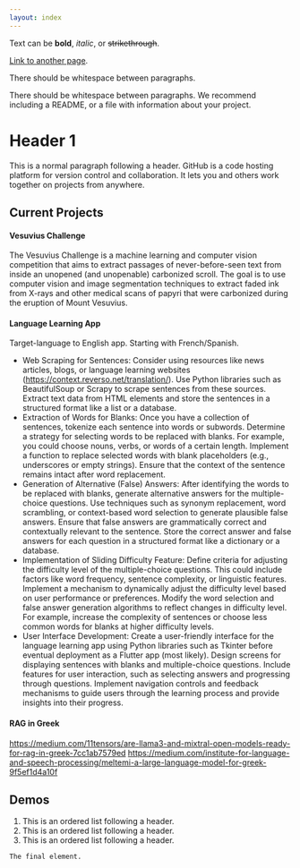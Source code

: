 ```yaml
---
layout: index
---
```


Text can be **bold**, _italic_, or ~~strikethrough~~.

[Link to another page](./about.html).

There should be whitespace between paragraphs.

There should be whitespace between paragraphs. We recommend including a README, or a file with information about your project.

# Header 1

This is a normal paragraph following a header. GitHub is a code hosting platform for version control and collaboration. It lets you and others work together on projects from anywhere.

## Current Projects

#### Vesuvius Challenge

The Vesuvius Challenge is a machine learning and computer vision competition that aims to extract passages of never-before-seen text from inside an unopened (and unopenable) carbonized scroll. The goal is to use computer vision and image segmentation techniques to extract faded ink from X-rays and other medical scans of papyri that were carbonized during the eruption of Mount Vesuvius.

#### Language Learning App
Target-language to English app. Starting with French/Spanish.

* Web Scraping for Sentences:
Consider using resources like news articles, blogs, or language learning websites (https://context.reverso.net/translation/).
Use Python libraries such as BeautifulSoup or Scrapy to scrape sentences from these sources. Extract text data from HTML elements and store the sentences in a structured format like a list or a database.
* Extraction of Words for Blanks:
Once you have a collection of sentences, tokenize each sentence into words or subwords.
Determine a strategy for selecting words to be replaced with blanks. For example, you could choose nouns, verbs, or words of a certain length.
Implement a function to replace selected words with blank placeholders (e.g., underscores or empty strings). Ensure that the context of the sentence remains intact after word replacement.
* Generation of Alternative (False) Answers:
After identifying the words to be replaced with blanks, generate alternative answers for the multiple-choice questions.
Use techniques such as synonym replacement, word scrambling, or context-based word selection to generate plausible false answers.
Ensure that false answers are grammatically correct and contextually relevant to the sentence.
Store the correct answer and false answers for each question in a structured format like a dictionary or a database.
* Implementation of Sliding Difficulty Feature:
Define criteria for adjusting the difficulty level of the multiple-choice questions. This could include factors like word frequency, sentence complexity, or linguistic features.
Implement a mechanism to dynamically adjust the difficulty level based on user performance or preferences.
Modify the word selection and false answer generation algorithms to reflect changes in difficulty level. For example, increase the complexity of sentences or choose less common words for blanks at higher difficulty levels.
* User Interface Development:
Create a user-friendly interface for the language learning app using Python libraries such as Tkinter before eventual deployment as a Flutter app (most likely).
Design screens for displaying sentences with blanks and multiple-choice questions. Include features for user interaction, such as selecting answers and progressing through questions.
Implement navigation controls and feedback mechanisms to guide users through the learning process and provide insights into their progress.



#### RAG in Greek


https://medium.com/11tensors/are-llama3-and-mixtral-open-models-ready-for-rag-in-greek-7cc1ab7579ed
https://medium.com/institute-for-language-and-speech-processing/meltemi-a-large-language-model-for-greek-9f5ef1d4a10f

## Demos

1.  This is an ordered list following a header.
2.  This is an ordered list following a header.
3.  This is an ordered list following a header.




```
The final element.
```

